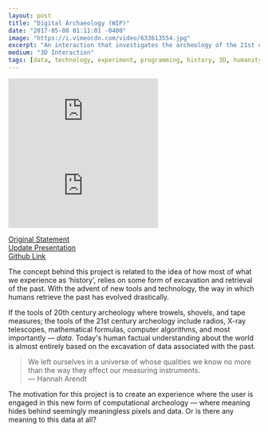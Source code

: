 ```yaml
---
layout: post
title: "Digital Archaeology (WIP)"
date: "2017-05-08 01:11:01 -0400"
image: "https://i.vimeocdn.com/video/633613554.jpg"
excerpt: "An interaction that investigates the archeology of the 21st century"
medium: "3D Interaction"
tags: [data, technology, experiment, programming, history, 3D, humanity]
---
```


<iframe src="https://player.vimeo.com/video/216600347?color=9CBEF2" frameborder="0" webkitallowfullscreen mozallowfullscreen allowfullscreen></iframe>
<iframe src="https://player.vimeo.com/video/216898722?color=9CBEF2" frameborder="0" webkitallowfullscreen mozallowfullscreen allowfullscreen></iframe>

[Original Statement](/journal/2017/04/08-computational-archeology-statement)  
[Update Presentation](https://docs.google.com/presentation/d/1739ukAghCNTyaKDD-NUNRZ-BpxZPzB2pVvhrjyl9rvA/edit?usp=sharing)  
[Github Link](https://github.com/mbrav/DigitalArchaeology)

The concept behind this project is related to the idea of how most of what we experience as ‘history’, relies on some form of excavation and retrieval of the past. With the advent of new tools and technology, the way in which humans retrieve the past has evolved drastically.

If the tools of 20th century archeology where trowels, shovels, and tape measures; the tools of the 21st century archeology include radios, X-ray telescopes, mathematical formulas, computer algorithms, and most importantly — *data*. Today's human factual understanding about the world is almost entirely based on the excavation of data associated with the past.

> We left ourselves in a universe of whose qualities we know no more than the way they effect our measuring instruments.  
— Hannah Arendt

The motivation for this project is to create an experience where the user is engaged in this new form of computational archeology — where meaning hides behind seemingly meaningless pixels and data. Or is there any meaning to this data at all?
